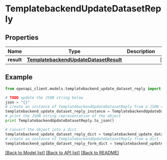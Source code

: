 # TemplatebackendUpdateDatasetReply


## Properties

Name | Type | Description | Notes
------------ | ------------- | ------------- | -------------
**result** | [**TemplatebackendUpdateDatasetResult**](TemplatebackendUpdateDatasetResult.md) |  | [optional] 

## Example

```python
from openapi_client.models.templatebackend_update_dataset_reply import TemplatebackendUpdateDatasetReply

# TODO update the JSON string below
json = "{}"
# create an instance of TemplatebackendUpdateDatasetReply from a JSON string
templatebackend_update_dataset_reply_instance = TemplatebackendUpdateDatasetReply.from_json(json)
# print the JSON string representation of the object
print TemplatebackendUpdateDatasetReply.to_json()

# convert the object into a dict
templatebackend_update_dataset_reply_dict = templatebackend_update_dataset_reply_instance.to_dict()
# create an instance of TemplatebackendUpdateDatasetReply from a dict
templatebackend_update_dataset_reply_form_dict = templatebackend_update_dataset_reply.from_dict(templatebackend_update_dataset_reply_dict)
```
[[Back to Model list]](../README.md#documentation-for-models) [[Back to API list]](../README.md#documentation-for-api-endpoints) [[Back to README]](../README.md)


